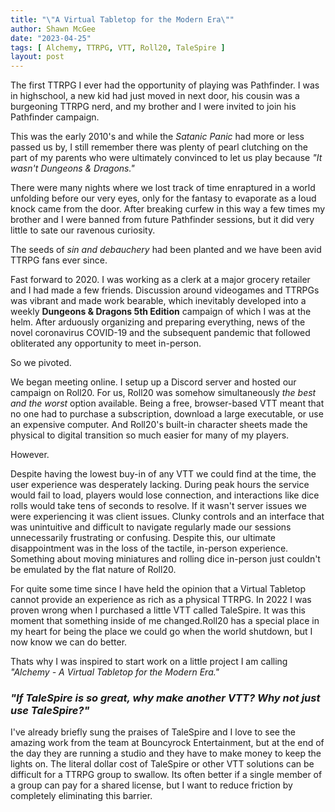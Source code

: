 ```yaml
---
title: "\"A Virtual Tabletop for the Modern Era\""
author: Shawn McGee
date: "2023-04-25"
tags: [ Alchemy, TTRPG, VTT, Roll20, TaleSpire ]
layout: post
---
```


The first TTRPG I ever had the opportunity of playing was Pathfinder. I was in highschool, a new kid had just moved in next door, his cousin was a burgeoning TTRPG nerd, and my brother and I were invited to join his Pathfinder campaign.

This was the early 2010's and while the *Satanic Panic* had more or less passed us by, I still remember there was plenty of pearl clutching on the part of my parents who were ultimately convinced to let us play because *"It wasn't Dungeons & Dragons."*

There were many nights where we lost track of time enraptured in a world unfolding before our very eyes, only for the fantasy to evaporate as a loud knock came from the door. After breaking curfew in this way a few times my brother and I were banned from future Pathfinder sessions, but it did very little to sate our ravenous curiosity.

The seeds of *sin and debauchery* had been planted and we have been avid TTRPG fans ever since.

Fast forward to 2020. I was working as a clerk at a major grocery retailer and I had made a few friends. Discussion around videogames and TTRPGs was vibrant and made work bearable, which inevitably developed into a weekly **Dungeons & Dragons 5th Edition** campaign of which I was at the helm. After arduously organizing and preparing everything, news of the novel coronavirus COVID-19 and the subsequent pandemic that followed obliterated any opportunity to meet in-person.

So we pivoted.

We began meeting online. I setup up a Discord server and hosted our campaign on Roll20. For us, Roll20 was somehow simultaneously *the best and the worst* option available. Being a free, browser-based VTT meant that no one had to purchase a subscription, download a large executable, or use an expensive computer. And Roll20's built-in character sheets made the physical to digital transition so much easier for many of my players.

However.

Despite having the lowest buy-in of any VTT we could find at the time, the user experience was desperately lacking. During peak hours the service would fail to load, players would lose connection, and interactions like dice rolls would take tens of seconds to resolve. If it wasn't server issues we were experiencing it was client issues. Clunky controls and an interface that was unintuitive and difficult to navigate regularly made our sessions unnecessarily frustrating or confusing. Despite this, our ultimate disappointment was in the loss of the tactile, in-person experience. Something about moving miniatures and rolling dice in-person just couldn't be emulated by the flat nature of Roll20.

For quite some time since I have held the opinion that a Virtual Tabletop cannot provide an experience as rich as a physical TTRPG. In 2022 I was proven wrong when I purchased a little VTT called TaleSpire. It was this moment that something inside of me changed.Roll20 has a special place in my heart for being the place we could go when the world shutdown, but I now know we can do better.

Thats why I was inspired to start work on a little project I am calling *"Alchemy - A Virtual Tabletop for the Modern Era."*

### *"If TaleSpire is so great, why make another VTT? Why not just use TaleSpire?"*
I've already briefly sung the praises of TaleSpire and I love to see the amazing work from the team at Bouncyrock Entertainment, but at the end of the day they are running a studio and they have to make money to keep the lights on.
The literal dollar cost of TaleSpire or other VTT solutions can be difficult for a TTRPG group to swallow. Its often better if a single member of a group can pay for a shared license, but I want to reduce friction by completely eliminating this barrier.